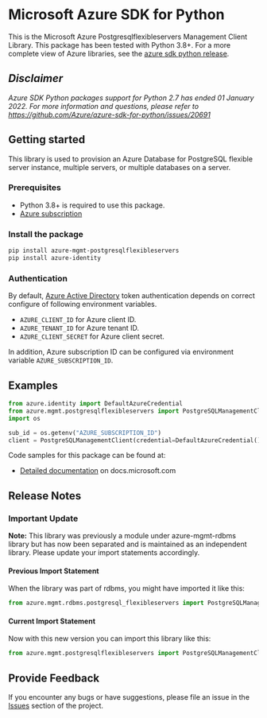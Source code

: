 # Microsoft Azure SDK for Python

This is the Microsoft Azure Postgresqlflexibleservers Management Client Library.
This package has been tested with Python 3.8+.
For a more complete view of Azure libraries, see the [azure sdk python release](https://aka.ms/azsdk/python/all).

## _Disclaimer_

_Azure SDK Python packages support for Python 2.7 has ended 01 January 2022. For more information and questions, please refer to https://github.com/Azure/azure-sdk-for-python/issues/20691_

## Getting started
This library is used to provision an Azure Database for PostgreSQL flexible server instance, multiple servers, or multiple databases on a server.


### Prerequisites

- Python 3.8+ is required to use this package.
- [Azure subscription](https://azure.microsoft.com/free/)

### Install the package
      
```bash
pip install azure-mgmt-postgresqlflexibleservers
pip install azure-identity
```

### Authentication

By default, [Azure Active Directory](https://aka.ms/awps/aad) token authentication depends on correct configure of following environment variables.

- `AZURE_CLIENT_ID` for Azure client ID.
- `AZURE_TENANT_ID` for Azure tenant ID.
- `AZURE_CLIENT_SECRET` for Azure client secret.

In addition, Azure subscription ID can be configured via environment variable `AZURE_SUBSCRIPTION_ID`.

## Examples
```python
from azure.identity import DefaultAzureCredential
from azure.mgmt.postgresqlflexibleservers import PostgreSQLManagementClient
import os

sub_id = os.getenv("AZURE_SUBSCRIPTION_ID")
client = PostgreSQLManagementClient(credential=DefaultAzureCredential(), subscription_id=sub_id)
```
Code samples for this package can be found at:
- [Detailed documentation](https://learn.microsoft.com/en-us/azure/postgresql/flexible-server/quickstart-create-server-python-sdk?tabs=PythonSDK) on docs.microsoft.com

## Release Notes

### Important Update

**Note:** This library was previously a module under azure-mgmt-rdbms library but has now been separated and is maintained as an independent library. Please update your import statements accordingly.

#### Previous Import Statement
When the library was part of rdbms, you might have imported it like this:
```python
from azure.mgmt.rdbms.postgresql_flexibleservers import PostgreSQLManagementClient
```

#### Current Import Statement
Now with this new version you can import this library like this:
```python
from azure.mgmt.postgresqlflexibleservers import PostgreSQLManagementClient

```

## Provide Feedback

If you encounter any bugs or have suggestions, please file an issue in the
[Issues](https://github.com/Azure/azure-sdk-for-python/issues)
section of the project. 
